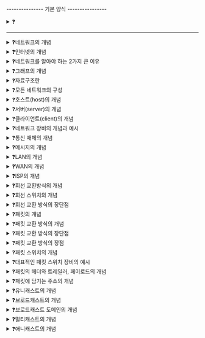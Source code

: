 --------------- 기본 양식 ----------------

<details>
<summary>❓</summary>

>""

</details>

------------------------------------------
<details>
<summary>❓네트워크의 개념</summary>

>"여러 개의 장치가 마치 그물처럼 서로 연결되어 정보를 주고받을 수 있는 통신망"
>![image](https://github.com/user-attachments/assets/2d4e1e7c-c3e9-4fcc-a39e-9704abeb66c8)

</details>


<details>
<summary>❓인터넷의 개념</summary>

>"여러 네트워크를 연결한 '네트워크의 네트워크', inter + net"
![image](https://github.com/user-attachments/assets/629ab70e-0a9b-4a84-825e-dd350aa9cb06)

</details>

<details>
<summary>❓네트워크를 알아야 하는 2가지 큰 이유</summary>

>"프로그램 개발", "유지보수"에 있어서 꼭 필요한 지식이다.

</details>

<details>
<summary>❓그래프의 개념</summary>

>"노드(node, vertex)와 노드(node, vertex)를 연결하는 간선(edge, link)로 이루어진 자료 구조"
![image](https://github.com/user-attachments/assets/31e77db8-93a5-4bf7-abdb-0c5a01cffef3)

</details>

<details>
<summary>❓자료구조란</summary>

> data structure, "정보를 표현하고 다루는 방법을 의미한다."

</details>

<details>
<summary>❓모든 네트워크의 구성</summary>

>"모든 네트워크는 '노드'와 노드를 연결하는 '간선', 노드 간 주고받는 '메시지'로 구성된다."
![image](https://github.com/user-attachments/assets/d21227e4-b0bc-41a8-a475-4b73cf95bfdc)

</details>

<details>
<summary>❓호스트(host)의 개념</summary>

>"네트워크에서의 가장 자리 노드, 종단시스템(end system), 네트워크를 통해 흐르는 정보를 최초로 생성 및 송신하고, 최종적으로 수신한다."
![image](https://github.com/user-attachments/assets/99302c28-094c-4b37-903f-08d642b43225)

</details>

<details>
<summary>❓서버(server)의 개념</summary>

>"어떠한 서비스를 제공하는 호스트, 서비스란 파일, 웹 페이지, 메일이냐에 따라 파일 서버, 웹 서버, 메일 서버가 될 수 있다."

</details>

<details>
<summary>❓클라이언트(client)의 개념</summary>

>"서버에게 어떠한 서비스를 요청(request)하고 서버의 응답(response)을 제공받는 호스트"

</details>

<details>
<summary>❓네트워크 장비의 개념과 예시</summary>

>"네트워크 장비란 호스트 간 주고받을 정보가 중간에 거치는 노드(가장자리 노드가 아닌 노드)를 말한다. 예시로 이더넷 허브, 스위치, 라우터, 공유기 등이 있다. 호스트 간 주고받는 정보가 수신지가지 안정적이고 안전하게 전송될 수 있도록 한다."
![image](https://github.com/user-attachments/assets/72ac8333-cf53-40d8-9d0a-22fb2fe9ae7c)

</details>

<details>
<summary>❓통신 매체의 개념</summary>

>"호스트와 네트워크 장비라는 각 노드를 연결하는 간선, 호스트와 네트워크 장비를 연결하는 유무선 매체라고 생각하며 된다."
![image](https://github.com/user-attachments/assets/99462c78-8740-4a7f-b352-8e9b3bada7aa)

</details>

<details>
<summary>❓메시지의 개념</summary>

>"통신 매체로 연결된 노드가 주고받는 정보 ( 웹 페이지, 파일, 메일 등... )"

</details>

<details>
<summary>❓LAN의 개념</summary>

>"Local Area Network의 약자로, 가까운 지역을 연결한 근거리 통신망을 말한다. ( 가정, 기업, 학교처럼 한정된 공간에서의 네트워크 ) "
![image](https://github.com/user-attachments/assets/62c2c2b8-307c-4439-8147-87517cc44b18)

</details>

<details>
<summary>❓WAN의 개념</summary>

>"Wide Area Netowrk의 약자로, 먼 지역을 연결하는 광역 통신망이다. 멀리 떨어진 LAN을 연결할 수 있는 네트워크이자 인터넷이 WAN에 속한다."

</details>

<details>
<summary>❓ISP의 개념</summary>

>"Internet Service Provider의 약자로 인터넷 서비스 업체이자, WAN에 연결 가능한 회선 임대 등의 WAN 관련 서비스를 제공한다. ( KT, LG유플러스, SK브로드밴드 등... ) "

</details>

<details>
<summary>❓회선 교환방식의 개념</summary>

>"호스트들이 네트워크를 통해 메시지를 주고 받는 방법 중, 메시지 전송로인 회선(circuit)을 설정하고 이를 통해 메시지를 주고 받는 방식(circuit switching)이다."
![image](https://github.com/user-attachments/assets/c916361f-8041-4ef5-b59f-a1b5c9450f07)

</details>

<details>
<summary>❓회선 스위치의 개념</summary>

>"호스트 사이의 일대일 전송로를 확보하는 네트워크 장비로, 회선 교환 네트워크가 올바르게 작동하도록 회선을 설정하는 네트워크 장비이다."
![image](https://github.com/user-attachments/assets/2e829521-1579-4352-af45-c9248b7b7ac4)

</details>

<details>
<summary>❓회선 교환 방식의 장단점</summary>

>"시간 동안 전송되는 정보의 양은 비교적 일정한 편이지만, 이용 효율에 있어서 문제점이 발생한다."

</details>

<details>
<summary>❓패킷의 개념</summary>

>"packet이란 패킷 교환 네트워크상에서 송수신되는 메시지의 단위를 말한다."

</details>

<details>
<summary>❓패킷 교환 방식의 개념</summary>

>"회선 교환 방식의 문제점을 해결한 방식으로, 메시지를 패킷(packet)이라는 작은 단위로 쪼개어 전송한다. 대부분의 현대 인터넷이 이용하는 방식이다."
![image](https://github.com/user-attachments/assets/11fd9ed6-b1a7-466e-bbae-6c7f2affcc08)

</details>

<details>
<summary>❓패킷 교환 방식의 장단점</summary>

>""

</details>

<details>
<summary>❓패킷 교환 방식의 장점</summary>

>"회선 점유가 없어서 네트워크 이용 효율이 상대적으로 더 높다. "

</details>

<details>
<summary>❓패킷 스위치의 개념</summary>

>"패킷 스위치는 패킷이 수신지까지 올바르게 도달할 수 있도록 최적의 경로를 결정하거나 패킷의 송수신지를 식별하는 장비이다."
![image](https://github.com/user-attachments/assets/637145f1-9109-40f7-b5cd-91106302db5d)

</details>

<details>
<summary>❓대표적인 패킷 스위치 장비의 예시</summary>

>"라우터(router)와 스위치(switch)"

</details>

<details>
<summary>❓패킷의 헤더와 트레일러, 페이로드의 개념</summary>

>"헤더와 트레일러는 각각 패킷의 앞뒤에 붙는 부가정보이고, 페이로드는 패킷을 통해 전송하고자 하는 데이터를 말한다."

</details>

<details>
<summary>❓패킷에 담기는 주소의 개념</summary>

>"주소(address)는 송수신지를 특정하는 정보를 말한다. (IP 주소, MAC 주소.. )"

</details>

<details>
<summary>❓유니캐스트의 개념</summary>

>"가장 일반적인 송수신 형태로, 하나의 수신지에 메시지를 전송하는 방식 ( 송신지와 수신지가 일대일로 메시지를 주고받는 방식 )"

</details>

<details>
<summary>❓브로드캐스트의 개념</summary>

>"자신을 제외한 네트워크상의 모든 호스트에게 전송하는 방식"

</details>

<details>
<summary>❓브로드캐스트 도메인의 개념</summary>

>"브로드캐스트가 전송되는 범위, 즉 자신을 제외한 네트워크상의 모든 호스트를 말한다. "

</details>

<details>
<summary>❓멀티캐스트의 개념</summary>

>"네트워크 내의 동일 그룹에 속한 호스트에게만 전송하는 방식"

</details>

<details>
<summary>❓애니캐스트의 개념</summary>

>"네트워크 내의 동일 그룹에 속한 호스트 중 가장 가까운 호스트에게 전송하는 방식"

</details>
